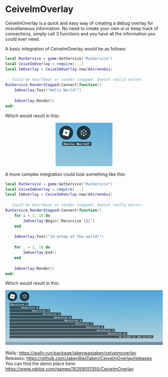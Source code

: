# CeiveImOverlay
CeiveImOverlay is a quick and easy way of creating a debug overlay for miscellaneous information. No need to create your own ui or keep track of connections, simply call 3 functions and you have all the information you could ever need.

A basic integration of CeiveImOverlay would be as follows:

```lua
local RunService = game:GetService("RunService")
local CeiveImOverlay = require(...)
local ImOverlay = CeiveImOverlay.new(AScreenGui)

-- Could be heartbeat or render stepped, doesnt really matter.
RunService.RenderStepped:Connect(function()
    ImOverlay:Text("Hello World!")

    ImOverlay:Render()
end)
```
Which would result in this:

<div align="center">
    <img src="https://github.com/JakeyWasTaken/CeiveImOverlay/blob/main/docs/assets/basic_example.png?raw=true"/>
</div>

A more complex integration could look something like this:
```lua
local RunService = game:GetService("RunService")
local CeiveImOverlay = require(...)
local ImOverlay = CeiveImOverlay.new(AScreenGui)

-- Could be heartbeat or render stepped, doesnt really matter.
RunService.RenderStepped:Connect(function()
    for i = 1, 10 do
        ImOverlay:Begin(`Recursive {i}`)
    end

    ImOverlay:Text("Im ontop of the world!")

    for _ = 1, 10 do
        ImOverlay:End()
    end

    ImOverlay:Render()
end)
```
Which would result in this:

<div align="center">
    <img src="https://github.com/JakeyWasTaken/CeiveImOverlay/blob/main/docs/assets/complex_example.png?raw=true"/>
</div>

Wally: https://wally.run/package/jakeywastaken/ceiveimoverlay<br/>
Releases: https://github.com/JakeyWasTaken/CeiveImOverlay/releases<br/>
You can find the demo place here: https://www.roblox.com/games/16359051355/CeiveImOverlay
